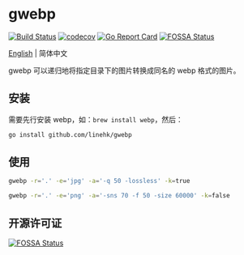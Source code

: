 # gwebp

[![Build Status](https://travis-ci.org/linehk/gwebp.svg?branch=master)](https://travis-ci.org/linehk/gwebp)
[![codecov](https://codecov.io/gh/linehk/gwebp/branch/master/graph/badge.svg)](https://codecov.io/gh/linehk/gwebp)
[![Go Report Card](https://goreportcard.com/badge/github.com/linehk/gwebp)](https://goreportcard.com/report/github.com/linehk/gwebp)
[![FOSSA Status](https://app.fossa.io/api/projects/git%2Bgithub.com%2Flinehk%2Fgwebp.svg?type=shield)](https://app.fossa.io/projects/git%2Bgithub.com%2Flinehk%2Fgwebp?ref=badge_shield)

[English](./README-en.md "English") | 简体中文

gwebp 可以递归地将指定目录下的图片转换成同名的 webp 格式的图片。

## 安装

需要先行安装 webp，如：`brew install webp`，然后：

```bash
go install github.com/linehk/gwebp
```

## 使用

```bash
gwebp -r='.' -e='jpg' -a='-q 50 -lossless' -k=true
```

```bash
gwebp -r='.' -e='png' -a='-sns 70 -f 50 -size 60000' -k=false
```

## 开源许可证

[![FOSSA Status](https://app.fossa.com/api/projects/git%2Bgithub.com%2Flinehk%2Fgwebp.svg?type=large)](https://app.fossa.com/projects/git%2Bgithub.com%2Flinehk%2Fgwebp?ref=badge_large)